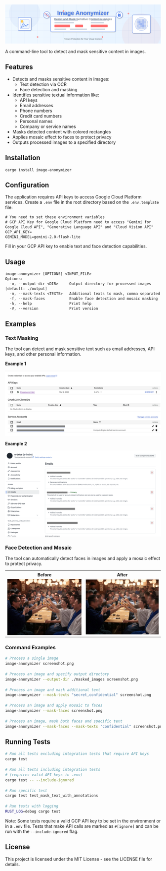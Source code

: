 ![Image Anonymizer Header](title_header.svg)

A command-line tool to detect and mask sensitive content in images.

## Features
- Detects and masks sensitive content in images:
  - Text detection via OCR
  - Face detection and masking
- Identifies sensitive textual information like:
  - API keys
  - Email addresses
  - Phone numbers
  - Credit card numbers
  - Personal names
  - Company or service names
- Masks detected content with colored rectangles
- Applies mosaic effect to faces to protect privacy
- Outputs processed images to a specified directory

## Installation
```
cargo install image-anonymizer
```

## Configuration
The application requires API keys to access Google Cloud Platform services. Create a `.env` file in the root directory based on the `.env.template` file:
```
# You need to set these environment variables
# GCP API Key for Google Cloud Platform need to access "Gemini for Google Cloud API", "Generative Language API" and "Cloud Vision API"
GCP_API_KEY=
GEMINI_MODEL=gemini-2.0-flash-lite
```
Fill in your GCP API key to enable text and face detection capabilities.

## Usage
```
image-anonymizer [OPTIONS] <INPUT_FILE>
Options:
  -o, --output-dir <DIR>     Output directory for processed images [default: ./output]
  -m, --mask-texts <TEXTS>   Additional texts to mask, comma separated
  -f, --mask-faces           Enable face detection and mosaic masking
  -h, --help                 Print help
  -V, --version              Print version
```

## Examples

### Text Masking

The tool can detect and mask sensitive text such as email addresses, API keys, and other personal information.

**Example 1**

![Screenshot with sensitive text](examples/masked_text1.png)

**Example 2**

![Screenshot with masked text](examples/masked_text2.png)

### Face Detection and Mosaic

The tool can automatically detect faces in images and apply a mosaic effect to protect privacy.

<table>
  <tr>
    <th>Before</th>
    <th>After</th>
  </tr>
  <tr>
    <td><img src="examples/face_before.jpg" width="400"></td>
    <td><img src="examples/face_after.jpg" width="400"></td>
  </tr>
</table>

### Command Examples

```bash
# Process a single image 
image-anonymizer screenshot.png

# Process an image and specify output directory
image-anonymizer --output-dir ./masked_images screenshot.png

# Process an image and mask additional text
image-anonymizer --mask-texts "secret,confidential" screenshot.png

# Process an image and apply mosaic to faces
image-anonymizer --mask-faces screenshot.png

# Process an image, mask both faces and specific text
image-anonymizer --mask-faces --mask-texts "confidential" screenshot.png
```

## Running Tests
```bash
# Run all tests excluding integration tests that require API keys
cargo test

# Run all tests including integration tests
# (requires valid API keys in .env)
cargo test -- --include-ignored

# Run specific test
cargo test test_mask_text_with_annotations

# Run tests with logging
RUST_LOG=debug cargo test
```

Note: Some tests require a valid GCP API key to be set in the environment or in a `.env` file. Tests that make API calls are marked as `#[ignore]` and can be run with the `--include-ignored` flag.

## License
This project is licensed under the MIT License - see the LICENSE file for details.
